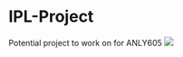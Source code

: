 # IPL-Project
Potential project to work on for ANLY605
![](https://media.tenor.com/TJYKXcYZiH4AAAAd/virat-kohli-gif.gif)
